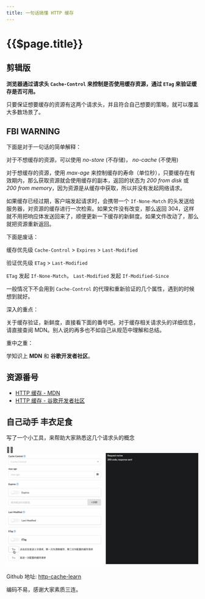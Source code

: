 ```yaml
---
title: 一句话搞懂 HTTP 缓存
---
```


# {{$page.title}}

## 剪辑版

**浏览器通过请求头 `Cache-Control` 来控制是否使用缓存资源，通过 `ETag` 来验证缓存是否可用。**

只要保证想要缓存的资源有这两个请求头，并且符合自己想要的策略，就可以覆盖大多数场景了。

## FBI WARNING

下面是对于一句话的简单解释：

对于不想缓存的资源，可以使用 _no-store_ (不存储)， _no-cache_ (不使用)

对于想缓存的资源，使用 _max-age_ 来控制缓存的寿命（单位秒），只要缓存在有效期内，那么获取资源就会使用缓存的副本，返回的状态为 _200 from disk_ 或 _200 from memory_，因为资源是从缓存中获取，所以并没有发起网络请求。

如果缓存已经过期，客户端发起请求时，会携带一个 `If-None-Match` 的头发送给服务器，对资源的缓存进行一次检索。如果文件没有改变，那么返回 304，这样就不用把响应体发送回来了，顺便更新一下缓存的新鲜度。如果文件改动了，那么就把资源重新返回。

下面是废话：

缓存优先级 `Cache-Control` > `Expires` > `Last-Modified`

验证优先级 `ETag` > `Last-Modified`

`ETag` 发起 `If-None-Match`， `Last-Modified` 发起 `If-Modified-Since`

一般情况下不会用到 `Cache-Control` 的代理和重新验证的几个属性，遇到的时候想到就好。

深入的重点：

关于缓存验证，新鲜度，直接看下面的番号吧。对于缓存相关请求头的详细信息，请直接查阅 MDN。别人说的再多也不如自己从规范中理解和总结。

重中之重：

学知识上 **MDN** 和 **谷歌开发者社区**。

## 资源番号

- [HTTP 缓存 - MDN](https://developer.mozilla.org/zh-CN/docs/Web/HTTP/Caching_FAQ)
- [HTTP 缓存 - 谷歌开发者社区](https://developers.google.com/web/fundamentals/performance/optimizing-content-efficiency/http-caching?hl=zh-CN)

## 自己动手 丰衣足食

写了一个小工具，来帮助大家熟悉这几个请求头的概念

![截图](./sample.gif)

Github 地址: [http-cache-learn](https://github.com/KennyWho/http-cache-learn)

编码不易，感谢大家素质三连。
